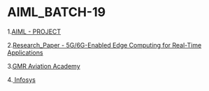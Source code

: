 # AIML_BATCH-19
1.[AIML - PROJECT ](https://github.com/Rithin353/AIML_BATCH-19/blob/main/Copy_of_AIML_Project.ipynb)

2.[Research_Paper - 5G/6G-Enabled Edge Computing for Real-Time Applications ](https://github.com/Rithin353/RITHIN-/blob/main/Research_Paper.pdf)

3.[GMR Aviation Academy ](https://github.com/Rithin353/RITHIN-/blob/main/GMR%20Aviation%20Academy%202024-08-12%20141508.png)

4.[ Infosys ](https://github.com/Rithin353/RITHIN-/blob/main/Infosys%202025-04-03%20191124.png)
